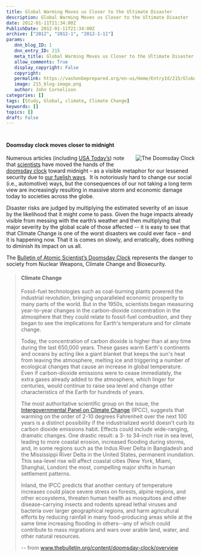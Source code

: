 ```yaml
---
title: Global Warming Moves us Closer to the Ultimate Disaster
description: Global Warming Moves us Closer to the Ultimate Disaster
date: 2012-01-11T21:34:00Z
PublishDate: 2012-01-11T21:34:00Z
archive: ["2012", "2012-1", "2012-1-11"]
params:
   dnn_blog_ID: 1
   dnn_entry_ID: 215
   meta_title: Global Warming Moves us Closer to the Ultimate Disaster
   allow_comments: True
   display_copyright: False
   copyright: 
   permalink: https://vashonbeprepared.org/en-us/Home/EntryId/215/Global-Warming-Moves-us-Closer-to-the-Ultimate-Disaster
   image: 215_blog-image.png
   author: John Cornelison
categories: []
tags: [Study, Global, climate, Climate Change]
keywords: []
topics: []
draft: False
---
```


<div class="wlWriterHeaderFooter" style="padding-bottom: 4px; margin: 0px; padding-left: 0px; padding-right: 0px; float: none; padding-top: 4px;"></div>
<h4>Doomsday clock moves closer to midnight</h4>
<p><a href="http://www.thebulletin.org/content/doomsday-clock/overview"><img align="right" style="margin: 0px 0px 5px 5px; display: inline; float: right;" alt="The Doomsday Clock" src="http://www.thebulletin.org/sites/all/themes/bas/images/clock.png?5" /></a>Numerous articles (including <a href="http://content.usatoday.com/communities/sciencefair/post/2012/01/doomsday-clock-atomic-scientists-nuclear-war-energy/1?loc=interstitialskip" target="_blank">USA Today&rsquo;s</a>) note that <a href="http://www.thebulletin.org/" target="_blank">scientists</a> have moved the hands of the <a href="http://www.thebulletin.org/content/doomsday-clock/overview" target="_blank">doomsday clock</a> toward midnight &ndash; as a visible metaphor for our lessened security due to <a href="http://bos.sagepub.com/content/68/1/39.full" target="_blank">our fuelish ways</a>.&nbsp; It is notoriously hard to change our social (i.e., automotive) ways, but the consequences of our not taking a long term view are increasingly resulting in massive storm and economic damage today to societies across the globe. </p>
<p>Disaster risks are judged by multiplying the estimated severity of an issue by the likelihood that it might come to pass. Given the huge impacts already visible from messing with the earth&rsquo;s weather and then multiplying that major severity by the global scale of those affected -- it is easy to see that that Climate Change is one of the worst disasters we could ever face &ndash; and it is happening now. That it is comes on slowly, and erratically, does nothing to diminish its impact on us all.</p>
<p>The <a href="http://www.thebulletin.org/content/doomsday-clock/overview" target="_blank">Bulletin of Atomic Scientist&rsquo;s Doomsday Clock</a> represents the danger to society from Nuclear Weapons, Climate Change and Biosecurity.</p>
<blockquote>
<h4>Climate Change</h4>
<p>Fossil-fuel technologies such as coal-burning plants powered the industrial revolution, bringing unparalleled economic prosperity to many parts of the world. But in the 1950s, scientists began measuring year-to-year changes in the carbon-dioxide concentration in the atmosphere that they could relate to fossil-fuel combustion, and they began to see the implications for Earth's temperature and for climate change.</p>
<p>Today, the concentration of carbon dioxide is higher than at any time during the last 650,000 years. These gases warm Earth's continents and oceans by acting like a giant blanket that keeps the sun's heat from leaving the atmosphere, melting ice and triggering a number of ecological changes that cause an increase in global temperature. Even if carbon-dioxide emissions were to cease immediately, the extra gases already added to the atmosphere, which linger for centuries, would continue to raise sea level and change other characteristics of the Earth for hundreds of years.</p>
<p>The most authoritative scientific group on the issue, the <a href="http://web.archive.org/web/20110716143352/http://www.ipcc.ch/">Intergovernmental Panel on Climate Change</a> (IPCC), suggests that warming on the order of 2-10 degrees Fahrenheit over the next 100 years is a distinct possibility if the industrialized world doesn't curb its carbon dioxide emissions habit. Effects could include wide-ranging, dramatic changes. One drastic result: a 3- to 34-inch rise in sea level, leading to more coastal erosion, increased flooding during storms, and, in some regions such as the Indus River Delta in Bangladesh and the Mississippi River Delta in the United States, permanent inundation. This sea-level rise will affect coastal cities (New York, Miami, Shanghai, London) the most, compelling major shifts in human settlement patterns.</p>
<p>Inland, the IPCC predicts that another century of temperature increases could place severe stress on forests, alpine regions, and other ecosystems, threaten human health as mosquitoes and other disease-carrying insects and rodents spread lethal viruses and bacteria over larger geographical regions, and harm agricultural efforts by reducing rainfall in many food-producing areas while at the same time increasing flooding in others--any of which could contribute to mass migrations and wars over arable land, water, and other natural resources.</p>
<p>-- from <a href="http://www.thebulletin.org/content/doomsday-clock/overview" title="http://www.thebulletin.org/content/doomsday-clock/overview">www.thebulletin.org/content/doomsday-clock/overview</a></p>
</blockquote>

